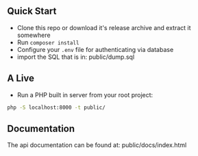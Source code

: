 ## Quick Start

- Clone this repo or download it's release archive and extract it somewhere
- Run `composer install`
- Configure your `.env` file for authenticating via database
- import the SQL that is in: public/dump.sql

## A Live

- Run a PHP built in server from your root project:

```sh
php -S localhost:8000 -t public/
```

## Documentation
The api documentation can be found at: public/docs/index.html

